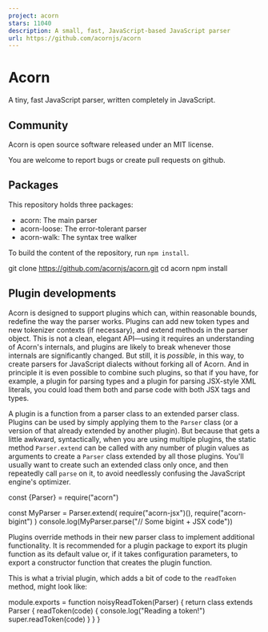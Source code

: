 ```yaml
---
project: acorn
stars: 11040
description: A small, fast, JavaScript-based JavaScript parser
url: https://github.com/acornjs/acorn
---
```


Acorn
=====

A tiny, fast JavaScript parser, written completely in JavaScript.

Community
---------

Acorn is open source software released under an MIT license.

You are welcome to report bugs or create pull requests on github.

Packages
--------

This repository holds three packages:

-   acorn: The main parser
-   acorn-loose: The error-tolerant parser
-   acorn-walk: The syntax tree walker

To build the content of the repository, run `npm install`.

git clone https://github.com/acornjs/acorn.git
cd acorn
npm install

Plugin developments
-------------------

Acorn is designed to support plugins which can, within reasonable bounds, redefine the way the parser works. Plugins can add new token types and new tokenizer contexts (if necessary), and extend methods in the parser object. This is not a clean, elegant API—using it requires an understanding of Acorn's internals, and plugins are likely to break whenever those internals are significantly changed. But still, it is _possible_, in this way, to create parsers for JavaScript dialects without forking all of Acorn. And in principle it is even possible to combine such plugins, so that if you have, for example, a plugin for parsing types and a plugin for parsing JSX-style XML literals, you could load them both and parse code with both JSX tags and types.

A plugin is a function from a parser class to an extended parser class. Plugins can be used by simply applying them to the `Parser` class (or a version of that already extended by another plugin). But because that gets a little awkward, syntactically, when you are using multiple plugins, the static method `Parser.extend` can be called with any number of plugin values as arguments to create a `Parser` class extended by all those plugins. You'll usually want to create such an extended class only once, and then repeatedly call `parse` on it, to avoid needlessly confusing the JavaScript engine's optimizer.

const {Parser} \= require("acorn")

const MyParser \= Parser.extend(
  require("acorn-jsx")(),
  require("acorn-bigint")
)
console.log(MyParser.parse("// Some bigint + JSX code"))

Plugins override methods in their new parser class to implement additional functionality. It is recommended for a plugin package to export its plugin function as its default value or, if it takes configuration parameters, to export a constructor function that creates the plugin function.

This is what a trivial plugin, which adds a bit of code to the `readToken` method, might look like:

module.exports \= function noisyReadToken(Parser) {
  return class extends Parser {
    readToken(code) {
      console.log("Reading a token!")
      super.readToken(code)
    }
  }
}

